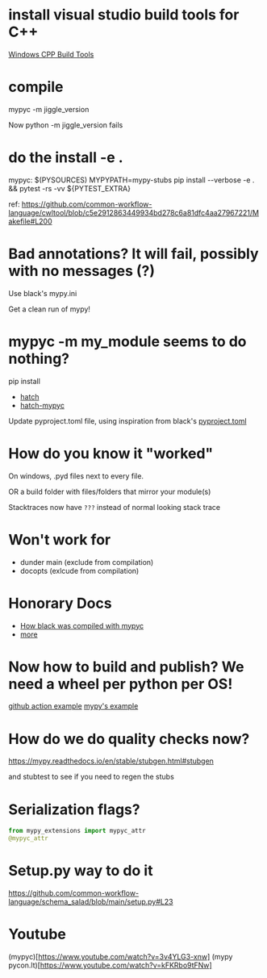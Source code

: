 # install visual studio build tools for C++

[Windows CPP Build Tools](https://visualstudio.microsoft.com/visual-cpp-build-tools/)

# compile

mypyc -m jiggle_version

Now python -m jiggle_version fails

# do the install -e .

mypyc: $(PYSOURCES)
MYPYPATH=mypy-stubs pip install --verbose -e . \
&& pytest -rs -vv ${PYTEST_EXTRA}

ref: https://github.com/common-workflow-language/cwltool/blob/c5e2912863449934bd278c6a81dfc4aa27967221/Makefile#L200

# Bad annotations? It will fail, possibly with no messages (?)

Use black's mypy.ini

Get a clean run of mypy!

# mypyc -m my_module seems to do nothing?

pip install 
- [hatch](https://github.com/pypa/hatch) 
- [hatch-mypyc](hatch-mypyc)

Update pyproject.toml file, using inspiration from
black's [pyproject.toml](https://github.com/psf/black/blob/main/pyproject.toml)

# How do you know it "worked"

On windows, .pyd files next to every file.

OR a build folder with files/folders that mirror your module(s)

Stacktraces now have `???` instead of normal looking stack trace

# Won't work for

- dunder main (exclude from compilation)
- docopts (exlcude from compilation)

# Honorary Docs

- [How black was compiled with mypyc](https://ichard26.github.io/blog/2022/05/compiling-black-with-mypyc-part-1/)
- [more](https://github.com/mypyc/mypyc/issues/978)

# Now how to build and publish? We need a wheel per python per OS!
[github action example](https://github.com/jleclanche/tan/blob/7334dfe139d819707bcd20c5dca29dacb2074e48/.github/workflows/pypi_upload.yml#L36)
[mypy's example](https://github.com/mypyc/mypy_mypyc-wheels/blob/master/cibuildwheel.toml)


# How do we do quality checks now?

https://mypy.readthedocs.io/en/stable/stubgen.html#stubgen

and stubtest to see if you need to regen the stubs


# Serialization flags?
```python
from mypy_extensions import mypyc_attr
@mypyc_attr
```

# Setup.py way to do it

https://github.com/common-workflow-language/schema_salad/blob/main/setup.py#L23


# Youtube

(mypyc)[https://www.youtube.com/watch?v=3v4YLG3-xnw]
(mypy pycon.lt)[https://www.youtube.com/watch?v=kFKRbo9tFNw]